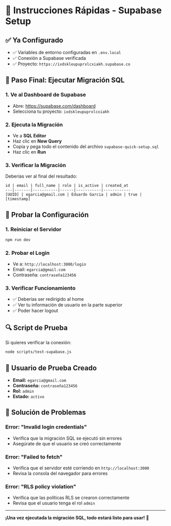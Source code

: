 # 🚀 Instrucciones Rápidas - Supabase Setup

## ✅ Ya Configurado

- ✅ Variables de entorno configuradas en `.env.local`
- ✅ Conexión a Supabase verificada
- ✅ Proyecto: `https://ixdskleupuprxlcxiakh.supabase.co`

## 🔧 Paso Final: Ejecutar Migración SQL

### 1. Ve al Dashboard de Supabase
- Abre: https://supabase.com/dashboard
- Selecciona tu proyecto: `ixdskleupuprxlcxiakh`

### 2. Ejecuta la Migración
- Ve a **SQL Editor**
- Haz clic en **New Query**
- Copia y pega todo el contenido del archivo `supabase-quick-setup.sql`
- Haz clic en **Run**

### 3. Verificar la Migración
Deberías ver al final del resultado:
```
id | email | full_name | role | is_active | created_at
---|-------|-----------|------|-----------|------------
[UUID] | egarcia@gmail.com | Eduardo Garcia | admin | true | [timestamp]
```

## 🧪 Probar la Configuración

### 1. Reiniciar el Servidor
```bash
npm run dev
```

### 2. Probar el Login
- Ve a: `http://localhost:3000/login`
- Email: `egarcia@gmail.com`
- Contraseña: `contraseña123456`

### 3. Verificar Funcionamiento
- ✅ Deberías ser redirigido al home
- ✅ Ver tu información de usuario en la parte superior
- ✅ Poder hacer logout

## 🔍 Script de Prueba

Si quieres verificar la conexión:
```bash
node scripts/test-supabase.js
```

## 🎯 Usuario de Prueba Creado

- **Email:** `egarcia@gmail.com`
- **Contraseña:** `contraseña123456`
- **Rol:** `admin`
- **Estado:** `activo`

## 🚨 Solución de Problemas

### Error: "Invalid login credentials"
- Verifica que la migración SQL se ejecutó sin errores
- Asegúrate de que el usuario se creó correctamente

### Error: "Failed to fetch"
- Verifica que el servidor esté corriendo en `http://localhost:3000`
- Revisa la consola del navegador para errores

### Error: "RLS policy violation"
- Verifica que las políticas RLS se crearon correctamente
- Revisa que el usuario tenga el rol `admin`

---

**¡Una vez ejecutada la migración SQL, todo estará listo para usar!** 🎉
